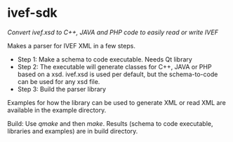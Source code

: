 # ivef-sdk
_Convert ivef.xsd to C++, JAVA and PHP code to easily read or write IVEF_

Makes a parser for IVEF XML in a few steps.
* Step 1: Make a schema to code executable. 
        Needs Qt library
* Step 2: The executable will generate classes for C++, JAVA or PHP based on a xsd.
        ivef.xsd is used per default, but the schema-to-code can be used for any xsd file.
* Step 3: Build the parser library

Examples for how the library can be used to generate XML or read XML are available in the example directory.

Build: Use _qmake_ and then _make_. Results (schema to code executable, libraries and examples) are in build directory.
